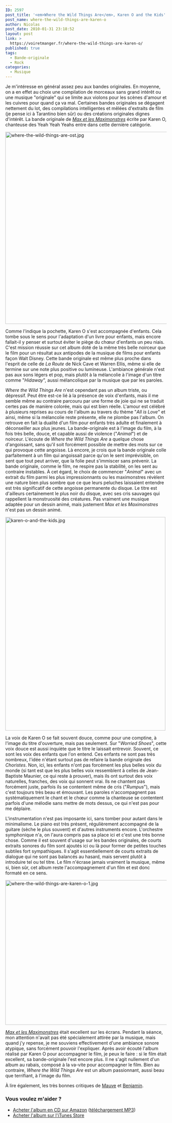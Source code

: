 ```yaml
---
ID: 2597
post_title: '<em>Where the Wild Things Are</em>, Karen O and the Kids'
post_name: where-the-wild-things-are-karen-o
author: Nicolas
post_date: 2010-01-31 23:18:52
layout: post
link: >
  https://voiretmanger.fr/where-the-wild-things-are-karen-o/
published: true
tags:
  - Bande-originale
  - Rock
categories:
  - Musique
---
```

Je m'intéresse en général assez peu aux bandes originales. En moyenne, on a en effet au choix une compilation de morceaux sans grand intérêt ou une musique "originale" qui se limite aux violons pour les scènes d'amour et les cuivres pour quand ça va mal. Certaines bandes originales se dégagent nettement du lot, des compilations intelligentes et mêlées d'extraits de film (je pense ici à Tarantino bien sûr) ou des créations originales dignes d'intérêt. La bande originale de <em><a href="https://voiretmanger.fr/2009/12/18/max-maximonstres-jonze/">Max et les Maximonstres</a></em> écrite par Karen O, chanteuse des Yeah Yeah Yeahs entre dans cette dernière catégorie.

<img class="aligncenter" src="https://voiretmanger.fr/wp-content/uploads/2010/01/where-the-wild-things-are-ost.jpg" border="0" alt="where-the-wild-things-are-ost.jpg" width="600" height="600" />

Comme l'indique la pochette, Karen O s'est accompagnée d'enfants. Cela tombe sous le sens pour l'adaptation d'un livre pour enfants, mais encore fallait-il y penser et surtout éviter le piège du chœur d'enfants un peu niais. C'est mission réussie sur cet album doté de la même très belle noirceur que le film pour un résultat aux antipodes de la musique de films pour enfants façon Walt Disney. Cette bande originale est même plus proche dans l'esprit de celle de <em>La Route</em> de Nick Cave et Warren Ellis, même si elle de termine sur une note plus positive ou lumineuse. L'ambiance générale n'est pas aux sons légers et pop, mais plutôt à la mélancolie à l'image d'un titre comme "<em>Hidaway</em>", aussi mélancolique par la musique que par les paroles.

<em>Where the Wild Things Are</em> n'est cependant pas un album triste, ou dépressif. Peut être est-ce lié à la présence de voix d'enfants, mais il me semble même au contraire parcouru par une forme de joie qui ne se traduit certes pas de manière colorée, mais qui est bien réelle. L'amour est célébré à plusieurs reprises au cours de l'album au travers du thème "<em>All is Love</em>" et ainsi, même si la mélancolie reste présente, elle ne plombe pas l'album. On retrouve en fait la dualité d'un film pour enfants très adulte et finalement à déconseiller aux plus jeunes. La bande-originale est à l'image du film, à la fois très belle, douce, et capable aussi de violence ("<em>Animal</em>") et de noirceur. L'écoute de <em>Where the Wild Things Are</em> a quelque chose d'angoissant, sans qu'il soit forcément possible de mettre des mots sur ce qui provoque cette angoisse. Là encore, je crois que la bande originale colle parfaitement à un film qui angoissait parce qu'on le sent imprévisible, on sent que tout peut arriver, que la folie peut s'immiscer sans prévenir. La bande originale, comme le film, ne respire pas la stabilité, on les sent au contraire instables. À cet égard, le choix de commencer "<em>Animal</em>" avec un extrait du film parmi les plus impressionnants ou les maximonstres révèlent une nature bien plus sombre que ce que leurs peluches laissaient entendre est très significatif de cette angoisse permanente du disque. Le titre est d'ailleurs certainement le plus noir du disque, avec ses cris sauvages qui rappellent la monstruosité des créatures. Pas vraiment une musique adaptée pour un dessin animé, mais justement <em>Max et les Maximonstres</em> n'est pas un dessin animé.

<img class="aligncenter" src="https://voiretmanger.fr/wp-content/uploads/2010/01/karen-o-and-the-kids.jpg" border="0" alt="karen-o-and-the-kids.jpg" width="500" height="667" />

La voix de Karen O se fait souvent douce, comme pour une comptine, à l'image du titre d'ouverture, mais pas seulement. Sur "<em>Worried Shoes</em>", cette voix douce est aussi inquiète que le titre le laissait entrevoir. Souvent, ce sont les voix des enfants que l'on entend. Ces enfants ne sont pas très nombreux, l'idée n'étant surtout pas de refaire la bande originale des <em>Choristes</em>. Non, ici, les enfants n'ont pas forcément les plus belles voix du monde (si tant est que les plus belles voix ressemblent à celles de Jean-Baptiste Maunier, ce qui reste à prouver), mais ils ont surtout des voix naturelles, franches, des voix qui sonnent vrai. Ils ne chantent pas forcément juste, parfois ils se contentent même de cris ("<em>Rumpus</em>"), mais c'est toujours très beau et émouvant. Les paroles n'accompagnent pas systématiquement le chant et le chœur comme la chanteuse se contentent parfois d'une mélodie sans mettre de mots dessus, ce qui n'est pas pour me déplaire.

L'instrumentation n'est pas imposante ici, sans tomber pour autant dans le minimalisme. Le piano est très présent, régulièrement accompagné de la guitare (sèche le plus souvent) et d'autres instruments encore. L'orchestre symphonique n'a, on l'aura compris pas sa place ici et c'est une très bonne chose. Comme il est souvent d'usage sur les bandes originales, de courts extraits sonores du film sont ajoutés ici ou là pour former de petites touches subtiles fort sympathiques. Il s'agit essentiellement de courts extraits de dialogue qui ne sont pas balancés au hasard, mais servent plutôt à introduire tel ou tel titre. Le film n'écrase jamais vraiment la musique, même si, bien sûr, cet album reste l'accompagnement d'un film et est donc formaté en ce sens.

<img class="aligncenter" src="https://voiretmanger.fr/wp-content/uploads/2010/01/where-the-wild-things-are-karen-o-1.jpg" border="0" alt="where-the-wild-things-are-karen-o-1.jpg" width="600" height="452" />

<em><a href="https://voiretmanger.fr/2009/12/18/max-maximonstres-jonze/">Max et les Maximonstres</a></em> était excellent sur les écrans. Pendant la séance, mon attention n'avait pas été spécialement attirée par la musique, mais quand j'y repense, je me souviens effectivement d'une ambiance sonore atypique, sans forcément pouvoir l'expliquer. Après avoir écouté l'album réalisé par Karen O pour accompagner le film, je peux le faire : si le film était excellent, sa bande-originale l'est encore plus. Il ne s'agit nullement d'un album au rabais, composé à la va-vite pour accompagner le film. Bien au contraire, <em>Where the Wild Things Are</em> est un album passionnant, aussi beau que terrifiant, à l'image du film.

À lire également, les très bonnes critiques de <a href="http://thevioletteroll.wordpress.com/2010/01/11/karen-o-and-the-kids-where-the-wild-things-are/">Mauve</a> et <a href="http://www.playlistsociety.fr/2010/01/karen-o-and-kids-where-wild-things-are.html">Benjamin</a>.

<div class="amazon">
<h3>Vous voulez m'aider ?</h3>
<ul>
	<li><a href="http://www.amazon.fr/gp/product/B002M2N9MA/ref=as_li_ss_tl?ie=UTF8&tag=leblogdenic07-21&linkCode=as2&camp=1642&creative=19458&creativeASIN=B002M2N9MA">Acheter l'album en CD sur Amazon</a> (<a href="http://www.amazon.fr/gp/product/B002Q3OEP6/ref=as_li_ss_tl?ie=UTF8&tag=leblogdenic07-21&linkCode=as2&camp=1642&creative=19458&creativeASIN=B002Q3OEP6" target="_blank">téléchargement MP3</a>)</li>
	<li><a href="http://itunes.apple.com/fr/album/where-wild-things-are-motion/id332268908">Acheter l'album sur l'iTunes Store</a></li>
</ul>
</div>